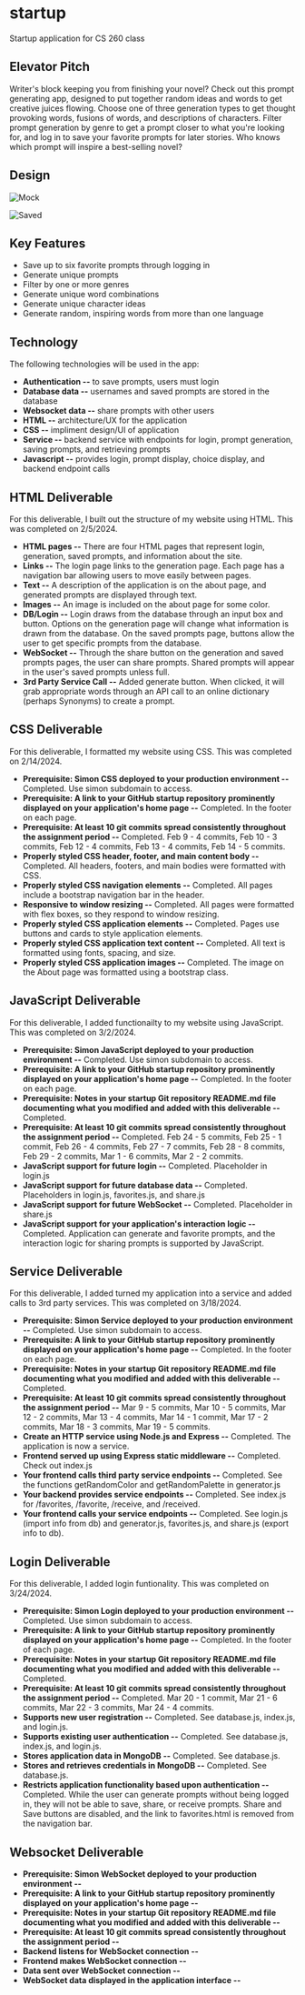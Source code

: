 # startup
Startup application for CS 260 class

## Elevator Pitch
Writer's block keeping you from finishing your novel? Check out this prompt generating app, designed to put together random ideas and words to get creative juices flowing. Choose one of three generation types to get thought provoking words, fusions of words, and descriptions of characters. Filter prompt generation by genre to get a prompt closer to what you're looking for, and log in to save your favorite prompts for later stories. Who knows which prompt will inspire a best-selling novel?

## Design
![Mock](mockup.png)

![Saved](savedpage.png)

## Key Features
* Save up to six favorite prompts through logging in 
* Generate unique prompts
* Filter by one or more genres
* Generate unique word combinations
* Generate unique character ideas
* Generate random, inspiring words from more than one language

## Technology
The following technologies will be used in the app:
* **Authentication --** to save prompts, users must login
* **Database data --** usernames and saved prompts are stored in the database
* **Websocket data --** share prompts with other users
* **HTML --** architecture/UX for the application
* **CSS --** impliment design/UI of application
* **Service --** backend service with endpoints for login, prompt generation, saving prompts, and retrieving prompts
* **Javascript --** provides login, prompt display, choice display, and backend endpoint calls 

## HTML Deliverable
For this deliverable, I built out the structure of my website using HTML. This was completed on 2/5/2024.
* **HTML pages --** There are four HTML pages that represent login, generation, saved prompts, and information about the site.
* **Links --** The login page links to the generation page. Each page has a navigation bar allowing users to move easily between pages.
* **Text --** A description of the application is on the about page, and generated prompts are displayed through text.
* **Images --** An image is included on the about page for some color.
* **DB/Login --** Login draws from the database through an input box and button. Options on the generation page will change what information is drawn from the database. On the saved prompts page, buttons allow the user to get specific prompts from the database.
* **WebSocket --** Through the share button on the generation and saved prompts pages, the user can share prompts. Shared prompts will appear in the user's saved prompts unless full. 
* **3rd Party Service Call --** Added generate button. When clicked, it will grab appropriate words through an API call to an online dictionary (perhaps Synonyms) to create a prompt.

## CSS Deliverable
For this deliverable, I formatted my website using CSS. This was completed on 2/14/2024.
* **Prerequisite: Simon CSS deployed to your production environment --** Completed. Use simon subdomain to access.
* **Prerequisite: A link to your GitHub startup repository prominently displayed on your application's home page --** Completed. In the footer on each page.
* **Prerequisite: At least 10 git commits spread consistently throughout the assignment period --** Completed. Feb 9 - 4 commits, Feb 10 - 3 commits, Feb 12 - 4 commits, Feb 13 - 4 commits, Feb 14 - 5 commits.
* **Properly styled CSS header, footer, and main content body --** Completed. All headers, footers, and main bodies were formatted with CSS.
* **Properly styled CSS navigation elements --** Completed. All pages include a bootstrap navigation bar in the header.
* **Responsive to window resizing --** Completed. All pages were formatted with flex boxes, so they respond to window resizing.
* **Properly styled CSS application elements --** Completed. Pages use buttons and cards to style application elements.
* **Properly styled CSS application text content --** Completed. All text is formatted using fonts, spacing, and size.
* **Properly styled CSS application images --** Completed. The image on the About page was formatted using a bootstrap class.

## JavaScript Deliverable
For this deliverable, I added functionailty to my website using JavaScript. This was completed on 3/2/2024.
* **Prerequisite: Simon JavaScript deployed to your production environment --** Completed. Use simon subdomain to access.
* **Prerequisite: A link to your GitHub startup repository prominently displayed on your application's home page --** Completed. In the footer on each page.
* **Prerequisite: Notes in your startup Git repository README.md file documenting what you modified and added with this deliverable --** Completed.
* **Prerequisite: At least 10 git commits spread consistently throughout the assignment period --** Completed. Feb 24 - 5 commits, Feb 25 - 1 commit, Feb 26 - 4 commits, Feb 27 - 7 commits, Feb 28 - 8 commits, Feb 29 - 2 commits, Mar 1 - 6 commits, Mar 2 - 2 commits.
* **JavaScript support for future login --** Completed. Placeholder in login.js
* **JavaScript support for future database data --** Completed. Placeholders in login.js, favorites.js, and share.js
* **JavaScript support for future WebSocket --** Completed. Placeholder in share.js
* **JavaScript support for your application's interaction logic --** Completed. Application can generate and favorite prompts, and the interaction logic for sharing prompts is supported by JavaScript. 

## Service Deliverable
For this deliverable, I added turned my application into a service and added calls to 3rd party services. This was completed on 3/18/2024.
* **Prerequisite: Simon Service deployed to your production environment --** Completed. Use simon subdomain to access.
* **Prerequisite: A link to your GitHub startup repository prominently displayed on your application's home page --** Completed. In the footer on each page.
* **Prerequisite: Notes in your startup Git repository README.md file documenting what you modified and added with this deliverable --** Completed.
* **Prerequisite: At least 10 git commits spread consistently throughout the assignment period --** Mar 9 - 5 commits, Mar 10 - 5 commits, Mar 12 - 2 commits, Mar 13 - 4 commits, Mar 14 - 1 commit, Mar 17 - 2 commits, Mar 18 - 3 commits, Mar 19 - 5 commits.
* **Create an HTTP service using Node.js and Express --** Completed. The application is now a service.
* **Frontend served up using Express static middleware --** Completed. Check out index.js
* **Your frontend calls third party service endpoints --** Completed. See the functions getRandomColor and getRandomPalette in generator.js
* **Your backend provides service endpoints --** Completed. See index.js for /favorites, /favorite, /receive, and /received.
* **Your frontend calls your service endpoints --** Completed. See login.js (import info from db) and generator.js, favorites.js, and share.js (export info to db).

## Login Deliverable
For this deliverable, I added login funtionality. This was completed on 3/24/2024.
* **Prerequisite: Simon Login deployed to your production environment --** Completed. Use simon subdomain to access.
* **Prerequisite: A link to your GitHub startup repository prominently displayed on your application's home page --** Completed. In the footer of each page.
* **Prerequisite: Notes in your startup Git repository README.md file documenting what you modified and added with this deliverable --** Completed.
* **Prerequisite: At least 10 git commits spread consistently throughout the assignment period --** Completed. Mar 20 - 1 commit, Mar 21 - 6 commits, Mar 22 - 3 commits, Mar 24 - 4 commits.
* **Supports new user registration --** Completed. See database.js, index.js, and login.js. 
* **Supports existing user authentication --** Completed. See database.js, index.js, and login.js. 
* **Stores application data in MongoDB --** Completed. See database.js. 
* **Stores and retrieves credentials in MongoDB --** Completed. See database.js. 
* **Restricts application functionality based upon authentication --** Completed. While the user can generate prompts without being logged in, they will not be able to save, share, or receive prompts. Share and Save buttons are disabled, and the link to favorites.html is removed from the navigation bar. 

## Websocket Deliverable

* **Prerequisite: Simon WebSocket deployed to your production environment --**
* **Prerequisite: A link to your GitHub startup repository prominently displayed on your application's home page --**
* **Prerequisite: Notes in your startup Git repository README.md file documenting what you modified and added with this deliverable --**
* **Prerequisite: At least 10 git commits spread consistently throughout the assignment period --**
* **Backend listens for WebSocket connection --**
* **Frontend makes WebSocket connection --**
* **Data sent over WebSocket connection --**
* **WebSocket data displayed in the application interface --**
